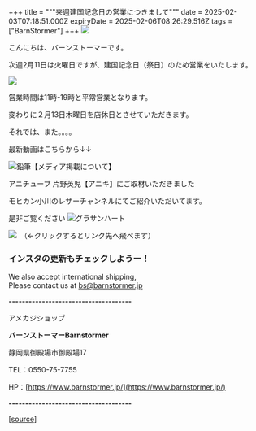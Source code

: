 +++
title = """来週建国記念日の営業につきまして"""
date = 2025-02-03T07:18:51.000Z
expiryDate = 2025-02-06T08:26:29.516Z
tags = ["BarnStormer"]
+++
[![](https://stat.ameba.jp/user_images/20231023/16/barnstormer-go/b2/03/p/o0420015015354743273.png)](https://ameblo.jp/barnstormer-go/entry-12825670498.html)

こんにちは、バーンストーマーです。

次週2月11日は火曜日ですが、建国記念日（祭日）のため営業をいたします。

[![](https://stat.ameba.jp/user_images/20250203/16/barnstormer-go/c5/eb/j/o0300016815540249880.jpg)](https://stat.ameba.jp/user_images/20250203/16/barnstormer-go/c5/eb/j/o0300016815540249880.jpg)

営業時間は11時-19時と平常営業となります。

変わりに２月13日木曜日を店休日とさせていただきます。

それでは、また。。。。

最新動画はこちらから↓↓

![鉛筆](https://stat100.ameba.jp/blog/ucs/img/char/char3/519.png)【メディア掲載について】

アニチューブ 片野英児【アニキ】にご取材いただきました

モヒカン小川のレザーチャンネルにてご紹介いただいてます。

是非ご覧ください ![グラサンハート](https://stat100.ameba.jp/blog/ucs/img/char/char3/148.png)

[![](https://stat.ameba.jp/user_images/20230412/16/barnstormer-go/6a/23/p/o0108010815269242493.png)](https://www.instagram.com/barnstormer_daily/)　（←クリックするとリンク先へ飛べます）

### インスタの更新もチェックしようー！

We also accept international shipping,  
Please contact us at bs@barnstormer.jp

**\-------------------------------------**

アメカジショップ

**バーンストーマーBarnstormer**

静岡県御殿場市御殿場17

TEL：0550-75-7755

HP：[https://www.barnstormer.jp/](https://www.barnstormer.jp/)

**\-------------------------------------**

[[source]](https://ameblo.jp/barnstormer-go/entry-12884997423.html)
